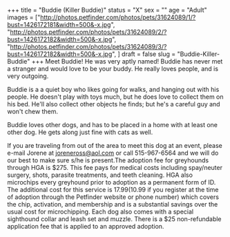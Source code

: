 +++
title = "Buddie (Killer Buddie)"
status = "X"
sex = ""
age = "Adult"
images = ["http://photos.petfinder.com/photos/pets/31624089/1/?bust=1426172181&width=500&-x.jpg",
"http://photos.petfinder.com/photos/pets/31624089/2/?bust=1426172182&width=500&-x.jpg",
"http://photos.petfinder.com/photos/pets/31624089/3/?bust=1426172182&width=500&-x.jpg",
]
draft = false
slug = "Buddie-Killer-Buddie"
+++
Meet Buddie! He was very aptly named! Buddie has never met a stranger and would love to be your buddy. He really loves people, and is very outgoing.

Buddie is a a quiet boy who likes going for walks, and hanging out with his people. He doesn't play with toys much, but he does love to collect them on his bed. He'll also collect other objects he finds; but he's a careful guy and won't chew them. 

Buddie loves other dogs, and has to be placed in a home with at least one other dog. He gets along just fine with cats as well. 


If you are traveling from out of the area to meet this dog at an event, please e-mail Jorene at joreneross@aol.com or call 515-967-6564 and we will do our best to make sure s/he is present.The adoption fee for greyhounds through HGA is $275. This fee pays for medical costs including spay/neuter surgery, shots, parasite treatments, and teeth cleaning. HGA also microchips every greyhound prior to adoption as a permanent form of ID. The additional cost for this service is $17.99 ($10.99 if you register at the time of adoption through the Petfinder website or phone number) which covers the chip, activation, and membership and is a substantial savings over the usual cost for microchipping. Each dog also comes with a special sighthound collar and leash set and muzzle. There is a $25 non-refundable application fee that is applied to an approved adoption.
